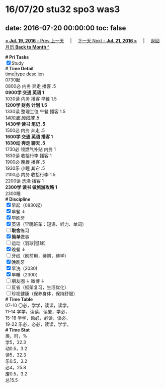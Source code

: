 # 16/07/20 stu32 spo3 was3

date: 2016-07-20 00:00:00
toc: false
---
[**< Jul. 19, 2016** - Prev 上一天](/lifelogs/2016/07/d19.html) &nbsp; &nbsp; | &nbsp; &nbsp; [下一天 Next - **Jul. 21, 2016 >**](/lifelogs/2016/07/d21.html) &nbsp; &nbsp; |  &nbsp; &nbsp; [返回月历 **Back to Month ^**](/lifelogs/2016/07/index.html)
<br/><div><b># Pri Tasks</b></div><div><input checked="true" type="checkbox"/>Study</div><div><div><b># Time Detail</b></div><div><u>time|type desc len</u></div><div>0730起</div><div>0800必 内务 奔走 播客 .5</div><div><b>0900学 交通 英语 1</b></div></div><div>1030读 内务 播客 早餐 1.5</div><div><b>1200学 财务 计划 1.5</b></div><div>1330读 整理工位 午餐 播客 1.5</div><div><u><i>1400废 刷微博 .5</i></u></div><div><b>1430学 读书 笔记 .5</b></div><div>1500必 内务 奔走 .5</div><div><b>1600学 交通 英语 播客 1</b></div><div><b>1630动 奔走 聊天 .5</b></div><div>1730必 领燃气补贴 内务 1</div><div>1830读 收拾行李 播客 1</div><div>1900必 晚餐 播客 .5</div><div>1930乐 小睡 其它 .5</div><div>2100必 内务 收拾行李 1.5</div><div>2200读 洗澡 播客 1</div><div><b>2300学 读书 做旅游攻略 1</b></div><div>2300睡</div><div><b># Discipline</b></div><div><input checked="true" type="checkbox"/>早起（0830起）</div><div><input checked="true" type="checkbox"/>早餐 ↓</div><div><input checked="true" type="checkbox"/>早刷牙</div><div><input checked="true" type="checkbox"/>英语（早晚班车：短语、听力、单词）</div><div><input type="checkbox"/><b>取舍</b>练习</div><div><input checked="true" type="checkbox"/><b>简单</b>做事</div><div><input type="checkbox"/>运动（羽球|毽球）</div><div><input checked="true" type="checkbox"/>晚餐 ↓</div><div><input type="checkbox"/>牙线（刷前用，待购，待学）</div><div><input checked="true" type="checkbox"/>晚刷牙</div><div><input checked="true" type="checkbox"/>早洗（2030)</div><div><input checked="true" type="checkbox"/>早睡（2300）</div><div><input type="checkbox"/>朋友圈 ↓ 微博 ↓</div><div><input type="checkbox"/>反省（框架复习，生活优化）</div><div><input type="checkbox"/>珍视健康（保养身体，保持舒服）</div><div><b># Time Table</b></div><div>07-10 〇必，学学，读读，读学，</div><div>11-14 学学，读读，读废，学必，</div><div>15-18 学学，动必，必读，读必，</div><div>19-22 乐必，必必，读读，学学。</div><div><b># Time Stat</b></div><div>类，时，%</div><div>学5，32.3</div><div>动0.5，3.2</div><div>读5，32.3</div><div>乐0.5，3.2</div><div>必4，25.8</div><div>废0.5，3.2</div><div>总15.5</div>
